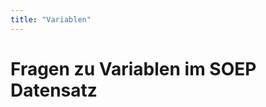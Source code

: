 ```yaml
---
title: "Variablen"
---
```

Fragen zu Variablen im SOEP Datensatz
=====================================
